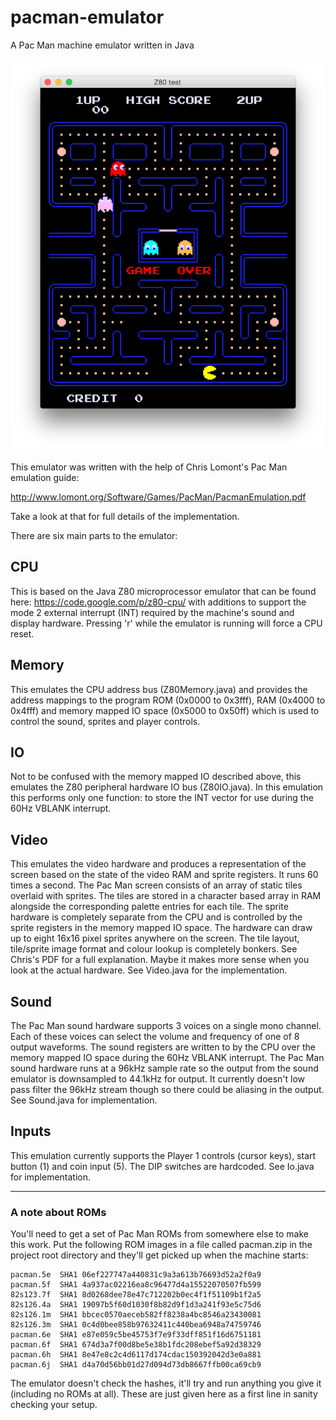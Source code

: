 # pacman-emulator
A Pac Man machine emulator written in Java

![alt tag](https://github.com/frisnit/pacman-emulator/blob/master/screenshot.png)

This emulator was written with the help of Chris Lomont's Pac Man emulation guide:

http://www.lomont.org/Software/Games/PacMan/PacmanEmulation.pdf

Take a look at that for full details of the implementation.

There are six main parts to the emulator:

## CPU
This is based on the Java Z80 microprocessor emulator that can be found here: https://code.google.com/p/z80-cpu/ with additions to support the mode 2 external interrupt (INT) required by the machine's sound and display hardware. Pressing 'r' while the emulator is running will force a CPU reset.

## Memory
This emulates the CPU address bus (Z80Memory.java) and provides the address mappings to the program ROM (0x0000 to 0x3fff), RAM (0x4000 to 0x4fff) and memory mapped IO space (0x5000 to 0x50ff) which is used to control the sound, sprites and player controls.

## IO
Not to be confused with the memory mapped IO described above, this emulates the Z80 peripheral hardware IO bus (Z80IO.java). In this emulation this performs only one function: to store the INT vector for use during the 60Hz VBLANK interrupt. 

## Video
This emulates the video hardware and produces a representation of the screen based on the state of the video RAM and sprite registers. It runs 60 times a second. The Pac Man screen consists of an array of static tiles overlaid with sprites. The tiles are stored in a character based array in RAM alongside the corresponding palette entries for each tile. The sprite hardware is completely separate from the CPU and is controlled by the sprite registers in the memory mapped IO space. The hardware can draw up to eight 16x16 pixel sprites anywhere on the screen. The tile layout, tile/sprite image format and colour lookup is completely bonkers. See Chris's PDF for a full explanation. Maybe it makes more sense when you look at the actual hardware. See Video.java for the implementation.

## Sound
The Pac Man sound hardware supports 3 voices on a single mono channel. Each of these voices can select the volume and frequency of one of 8 output waveforms. The sound registers are written to by the CPU over the memory mapped IO space during the 60Hz VBLANK interrupt. The Pac Man sound hardware runs at a 96kHz sample rate so the output from the sound emulator is downsampled to 44.1kHz for output. It currently doesn't low pass filter the 96kHz stream though so there could be aliasing in the output. See Sound.java for implementation.

## Inputs
This emulation currently supports the Player 1 controls (cursor keys), start button (1) and coin input (5). The DIP switches are hardcoded. See Io.java for implementation.

---

### A note about ROMs
You'll need to get a set of Pac Man ROMs from somewhere else to make this work. Put the following ROM images in a file called pacman.zip in the project root directory and they'll get picked up when the machine starts:

    pacman.5e  SHA1 06ef227747a440831c9a3a613b76693d52a2f0a9
    pacman.5f  SHA1 4a937ac02216ea8c96477d4a15522070507fb599  
    82s123.7f  SHA1 8d0268dee78e47c712202b0ec4f1f51109b1f2a5  
    82s126.4a  SHA1 19097b5f60d1030f8b82d9f1d3a241f93e5c75d6  
    82s126.1m  SHA1 bbcec0570aeceb582ff8238a4bc8546a23430081  
    82s126.3m  SHA1 0c4d0bee858b97632411c440bea6948a74759746  
    pacman.6e  SHA1 e87e059c5be45753f7e9f33dff851f16d6751181  
    pacman.6f  SHA1 674d3a7f00d8be5e38b1fdc208ebef5a92d38329  
    pacman.6h  SHA1 8e47e8c2c4d6117d174cdac150392042d3e0a881  
    pacman.6j  SHA1 d4a70d56bb01d27d094d73db8667ffb00ca69cb9 

The emulator doesn't check the hashes, it'll try and run anything you give it (including no ROMs at all). These are just given here as a first line in sanity checking your setup.

